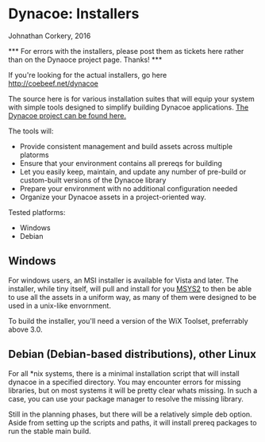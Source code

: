Dynacoe: Installers
===================

Johnathan Corkery, 2016

*** For errors with the installers, please post them as tickets here rather than on the Dynaoce 
project 
page. Thanks! ***

If you're looking for the actual installers, go here http://coebeef.net/dynacoe


The source here is for various installation suites that 
will equip your system with simple tools designed to 
simplify building Dynacoe applications. [The Dynacoe project can be found here.](http://github.com/jcorks/Dynacoe/)




The tools will:
- Provide consistent management and build assets across multiple platorms
- Ensure that your environment contains all prereqs for building 
- Let you easily keep, maintain, and update any number of pre-build or custom-built versions of 
the Dynacoe library
- Prepare your environment with no additional configuration needed
- Organize your Dynacoe assets in a project-oriented way.

    

Tested platforms:
- Windows
- Debian
    
    
    
Windows
-------
For windows users, an MSI installer is available for Vista and later. The installer, while tiny itself,
will pull and install for you [MSYS2](https://msys2.github.io/) to then be able to use all the assets in a uniform 
way, as many of them were designed to be used in a unix-like envornment.

To build the installer, you'll need a version of the WiX Toolset, preferrably above 3.0.


Debian (Debian-based distributions), other Linux
-----------------------

For all *nix systems, there is a minimal installation script that will install dynacoe in a
specified directory. You may encounter errors for missing libraries, but on most systems 
it will be pretty clear whats missing. In such a case, you can use your package manager to resolve 
the missing library.



Still in the planning phases, but there will be a relatively simple deb option. Aside from setting up the 
scripts and paths, it will install prereq packages to run the stable main build.


